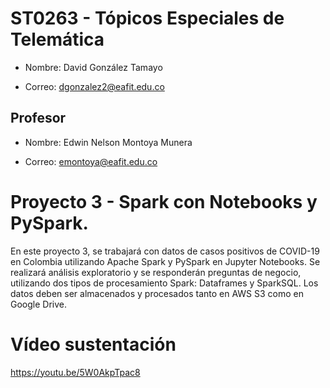 # ST0263 - Tópicos Especiales de Telemática

- Nombre: David González Tamayo

- Correo: dgonzalez2@eafit.edu.co

## Profesor

- Nombre: Edwin Nelson Montoya Munera

- Correo: emontoya@eafit.edu.co

# Proyecto 3 - Spark con Notebooks y PySpark.

En este proyecto 3, se trabajará con datos de casos positivos de COVID-19 en Colombia utilizando Apache Spark y PySpark en Jupyter Notebooks. Se realizará análisis exploratorio y se responderán preguntas de negocio, utilizando dos tipos de procesamiento Spark: Dataframes y SparkSQL. Los datos deben ser almacenados y procesados tanto en AWS S3 como en Google Drive.
 
# Vídeo sustentación

https://youtu.be/5W0AkpTpac8
